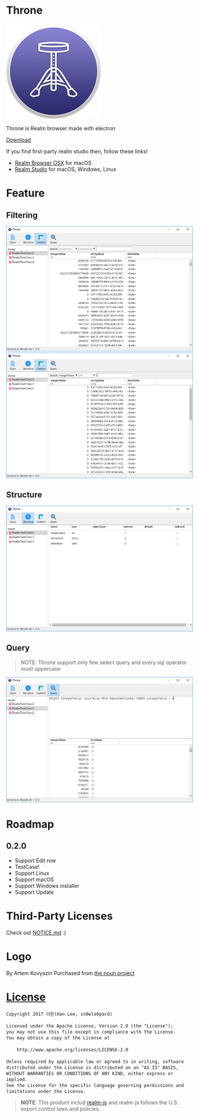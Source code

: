 # Throne
![logo](./app/static/logos/256x256.png)

Throne is Realm browser made with electron

[Download](https://github.com/sn0wle0pard/throne/releases)

If you find first-party realm studio then, follow these links!
* [Realm Browser OSX](https://github.com/realm/realm-browser-osx/) for macOS
* [Realm Studio](https://realm.io/kr/products/realm-studio/) for macOS, Windows, Linux

# Feature
## Filtering
![screen2](./resources/screen2.png)
![screen3](./resources/screen3.png)

## Structure
![screen4](./resources/screen4.png)

## Query
> NOTE: Throne support only few select query and every sql operator must uppercase

![screen5](./resources/screen5.png)

# Roadmap
## 0.2.0
* Support Edit row
* TestCase!
* Support Linux
* Support macOS
* Support Windows installer
* Support Update

# Third-Party Licenses
Check out [NOTICE.md](./NOTICE.md) :)

# Logo
By Artem Kovyazin Purchased from [the noun project](https://thenounproject.com/lh_vison/settings/icon-history/129045644/)

# [License](./LICENSE)
```
Copyright 2017 이한(Han Lee, sn0wle0pard)

Licensed under the Apache License, Version 2.0 (the "License");
you may not use this file except in compliance with the License.
You may obtain a copy of the License at

    http://www.apache.org/licenses/LICENSE-2.0

Unless required by applicable law or agreed to in writing, software
distributed under the License is distributed on an "AS IS" BASIS,
WITHOUT WARRANTIES OR CONDITIONS OF ANY KIND, either express or implied.
See the License for the specific language governing permissions and
limitations under the License.
```

> **NOTE**: This product includ [realm-js](https://github.com/realm/realm-js) and realm-js follows the U.S. export control laws and policies.
